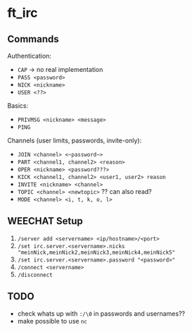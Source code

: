# ft_irc

## Commands

Authentication:
- `CAP` -> no real implementation
- `PASS <password>`
- `NICK <nickname>`
- `USER <??>`

Basics:
- `PRIVMSG <nickname> <message>`
- `PING`

Channels (user limits, passwords, invite-only):
- `JOIN <channel> <~password~>`
- `PART <channel1, channel2> <reason>`
- `OPER <nickname> <password???>`
- `KICK <channel1, channel2> <user1, user2> reason`
- `INVITE <nickname> <channel>`
- `TOPIC <channel> <newtopic>` ?? can also read?
- `MODE <channel> <i, t, k, o, l>`


## WEECHAT Setup

1. `/server add <servername> <ip/hostname>/<port>`
2. `/set irc.server.<servername>.nicks "meinNick,meinNick2,meinNick3,meinNick4,meinNick5"`
3. `/set irc.server.<servername>.password "<password>"`
4. `/connect <servername>`
5. `/disconnect`

## TODO

- check whats up with `:/\0` in passwords and usernames??
- make possible to use `nc`